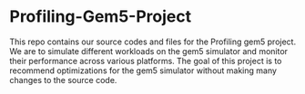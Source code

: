 # Profiling-Gem5-Project

This repo contains our source codes and files for the Profiling gem5 project.
We are to simulate different workloads on the gem5 simulator and monitor their performance across various platforms.
The goal of this project is to recommend optimizations for the gem5 simulator without making many changes to the source code.

